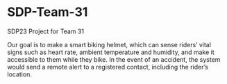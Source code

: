 # SDP-Team-31
SDP23 Project for Team 31

Our goal is to make a smart biking helmet, which can sense riders’ vital signs such as heart rate, ambient temperature and humidity, and make it accessible to them while they bike. In the event of an accident, the system would send a remote alert to a registered contact, including the rider’s location.
